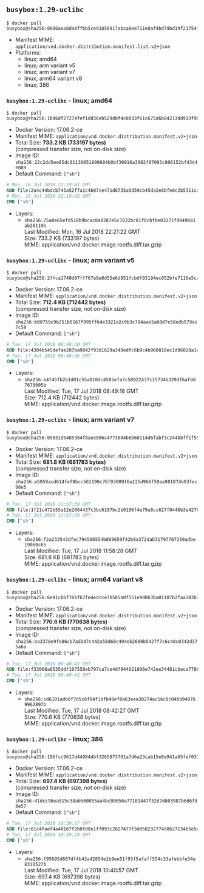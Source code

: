 ## `busybox:1.29-uclibc`

```console
$ docker pull busybox@sha256:0806aea8da8ffbb5ce91858917abca0ee711e8af4bd79bd19f21754f5e2837d3
```

-	Manifest MIME: `application/vnd.docker.distribution.manifest.list.v2+json`
-	Platforms:
	-	linux; amd64
	-	linux; arm variant v5
	-	linux; arm variant v7
	-	linux; arm64 variant v8
	-	linux; 386

### `busybox:1.29-uclibc` - linux; amd64

```console
$ docker pull busybox@sha256:1bd6df27274fef1dd36eb529d0f4c8033f61c675d6b04213dd913f902f7cafb5
```

-	Docker Version: 17.06.2-ce
-	Manifest MIME: `application/vnd.docker.distribution.manifest.v2+json`
-	Total Size: **733.2 KB (733197 bytes)**  
	(compressed transfer size, not on-disk size)
-	Image ID: `sha256:22c2dd5ee85dc01136051800684b0bf30016a3082f97093c806152bf43d4e089`
-	Default Command: `["sh"]`

```dockerfile
# Mon, 16 Jul 2018 22:19:41 GMT
ADD file:2a4c44bdcb743a52ffa1c4b07ce471d8735a5d59cb45da2e6bfe0c2b5311ca90 in / 
# Mon, 16 Jul 2018 22:19:42 GMT
CMD ["sh"]
```

-	Layers:
	-	`sha256:75a0e65efd518b9bcac8a8287e5c7032bc81f8cbfbe03271fd049b81ab26119b`  
		Last Modified: Mon, 16 Jul 2018 22:21:22 GMT  
		Size: 733.2 KB (733197 bytes)  
		MIME: application/vnd.docker.image.rootfs.diff.tar.gzip

### `busybox:1.29-uclibc` - linux; arm variant v5

```console
$ docker pull busybox@sha256:2ffca1740d07ff767e9e0d55e6d951fcbdf93194ec052bfe7116e5caf67d80cf
```

-	Docker Version: 17.06.2-ce
-	Manifest MIME: `application/vnd.docker.distribution.manifest.v2+json`
-	Total Size: **712.4 KB (712442 bytes)**  
	(compressed transfer size, not on-disk size)
-	Image ID: `sha256:b00759c9b251b5167f995ff64e3321a2c9b3c794aae5a60d7e58edb579ac7c58`
-	Default Command: `["sh"]`

```dockerfile
# Tue, 17 Jul 2018 08:48:30 GMT
ADD file:4304b545defae287ba9842f93d1629a340edfc6b9c4b960818ec1d96028a1c7d in / 
# Tue, 17 Jul 2018 08:48:36 GMT
CMD ["sh"]
```

-	Layers:
	-	`sha256:b4f45fb2b1d01c55a010dc4585efa7c58022437c15734b329df6afdd7670005b`  
		Last Modified: Tue, 17 Jul 2018 08:49:18 GMT  
		Size: 712.4 KB (712442 bytes)  
		MIME: application/vnd.docker.image.rootfs.diff.tar.gzip

### `busybox:1.29-uclibc` - linux; arm variant v7

```console
$ docker pull busybox@sha256:05831d5485384f8aee886c4773684b6b68114d6fabf3c244bbff1f5579da2729
```

-	Docker Version: 17.06.2-ce
-	Manifest MIME: `application/vnd.docker.distribution.manifest.v2+json`
-	Total Size: **681.8 KB (681783 bytes)**  
	(compressed transfer size, not on-disk size)
-	Image ID: `sha256:e5059acd614fef8bcc561190c76f93009f6a125d966f59aa981874b83fec98e5`
-	Default Command: `["sh"]`

```dockerfile
# Tue, 17 Jul 2018 11:57:39 GMT
ADD file:1f21c472b55a12e2064437c3bc6187bc2b0196f4e79a8cc627f0446b3e427b44 in / 
# Tue, 17 Jul 2018 11:57:39 GMT
CMD ["sh"]
```

-	Layers:
	-	`sha256:f2a233543dfec794586554b869659f42b8a372dab31797707359adbe19060c65`  
		Last Modified: Tue, 17 Jul 2018 11:58:28 GMT  
		Size: 681.8 KB (681783 bytes)  
		MIME: application/vnd.docker.image.rootfs.diff.tar.gzip

### `busybox:1.29-uclibc` - linux; arm64 variant v8

```console
$ docker pull busybox@sha256:6e91cbbf76bfb7fe4edcce7b5b5a0f551e9d0b3ba01107b2faa383b33560412d
```

-	Docker Version: 17.06.2-ce
-	Manifest MIME: `application/vnd.docker.distribution.manifest.v2+json`
-	Total Size: **770.6 KB (770638 bytes)**  
	(compressed transfer size, not on-disk size)
-	Image ID: `sha256:ea3378e9fe86cb7ad147c442a58d60c494eb2660b5427f7c6c48c0342d375a6a`
-	Default Command: `["sh"]`

```dockerfile
# Tue, 17 Jul 2018 08:40:41 GMT
ADD file:f33068a0535ddf107558eb797ca7ce4df944921896e742ee34481cbeca778635 in / 
# Tue, 17 Jul 2018 08:40:42 GMT
CMD ["sh"]
```

-	Layers:
	-	`sha256:cd6101adb6f7d5c6f64f1bfb40ef0a63eea38274ac16c8c04bb949769962897b`  
		Last Modified: Tue, 17 Jul 2018 08:42:27 GMT  
		Size: 770.6 KB (770638 bytes)  
		MIME: application/vnd.docker.image.rootfs.diff.tar.gzip

### `busybox:1.29-uclibc` - linux; 386

```console
$ docker pull busybox@sha256:196fcc9617d44984dbf3265973701a7d6a23cab15e8e941a65fef037ea34c322
```

-	Docker Version: 17.06.2-ce
-	Manifest MIME: `application/vnd.docker.distribution.manifest.v2+json`
-	Total Size: **697.4 KB (697398 bytes)**  
	(compressed transfer size, not on-disk size)
-	Image ID: `sha256:41dcc96ea515c38ab560855aa4bc00656e77101447f32d7d803987b6d6f88e57`
-	Default Command: `["sh"]`

```dockerfile
# Tue, 17 Jul 2018 10:39:17 GMT
ADD file:61c4faef4a40167f2b0fd8e1ff093c2827477f3dd58232774d862713465e5c01 in / 
# Tue, 17 Jul 2018 10:39:28 GMT
CMD ["sh"]
```

-	Layers:
	-	`sha256:f95695d687df4b43a42854e1b9ee51f93f5afaff554c33afebbfe34e8310527b`  
		Last Modified: Tue, 17 Jul 2018 10:40:57 GMT  
		Size: 697.4 KB (697398 bytes)  
		MIME: application/vnd.docker.image.rootfs.diff.tar.gzip
